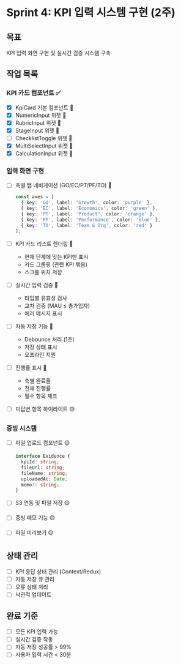 # Sprint 4: KPI 입력 시스템 구현 (2주)

## 목표
KPI 입력 화면 구현 및 실시간 검증 시스템 구축

## 작업 목록

### KPI 카드 컴포넌트 ✅
- [x] KpiCard 기본 컴포넌트 🔴
- [x] NumericInput 위젯 🔴
- [x] RubricInput 위젯 🔴
- [x] StageInput 위젯 🔴
- [ ] ChecklistToggle 위젯 🔴
- [x] MultiSelectInput 위젯 🔴
- [x] CalculationInput 위젯 🔴

### 입력 화면 구현
- [ ] 축별 탭 네비게이션 (GO/EC/PT/PF/TO) 🔴
  ```typescript
  const axes = [
    { key: 'GO', label: 'Growth', color: 'purple' },
    { key: 'EC', label: 'Economics', color: 'green' },
    { key: 'PT', label: 'Product', color: 'orange' },
    { key: 'PF', label: 'Performance', color: 'blue' },
    { key: 'TO', label: 'Team & Org', color: 'red' }
  ];
  ```

- [ ] KPI 카드 리스트 렌더링 🔴
  - 현재 단계에 맞는 KPI만 표시
  - 카드 그룹핑 (관련 KPI 묶음)
  - 스크롤 위치 저장

- [ ] 실시간 입력 검증 🔴
  - 타입별 유효성 검사
  - 교차 검증 (MAU ≤ 총가입자)
  - 에러 메시지 표시

- [ ] 자동 저장 기능 🔴
  - Debounce 처리 (1초)
  - 저장 상태 표시
  - 오프라인 지원

- [ ] 진행률 표시 🔴
  - 축별 완료율
  - 전체 진행률
  - 필수 항목 체크

- [ ] 미답변 항목 하이라이트 🟡

### 증빙 시스템
- [ ] 파일 업로드 컴포넌트 🟡
  ```typescript
  interface Evidence {
    kpiId: string;
    fileUrl: string;
    fileName: string;
    uploadedAt: Date;
    memo?: string;
  }
  ```

- [ ] S3 연동 및 파일 저장 🟡
- [ ] 증빙 메모 기능 🟡
- [ ] 파일 미리보기 🟡

## 상태 관리
- [ ] KPI 응답 상태 관리 (Context/Redux)
- [ ] 자동 저장 큐 관리
- [ ] 오류 상태 처리
- [ ] 낙관적 업데이트

## 완료 기준
- [ ] 모든 KPI 입력 가능
- [ ] 실시간 검증 작동
- [ ] 자동 저장 성공률 > 99%
- [ ] 사용자 입력 시간 < 30분